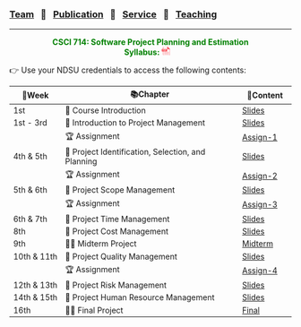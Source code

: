 ### [Team](stamlab.md) &nbsp;&nbsp;🌴&nbsp;&nbsp; [Publication](publications.md) &nbsp;&nbsp;🌴&nbsp;&nbsp; [Service](services.md) &nbsp;&nbsp;🌴&nbsp;&nbsp; [Teaching](teaching.md)
***
<style type="text/css">
.center{
  text-align:center; 
  display:block;
}
.centerImg {
  display: block;
  margin-left: 170px;  
}
</style>

<p class="center" style="color:green;">
<b>CSCI 714: Software Project Planning and Estimation </b> <br>
<b>Syllabus:</b> <a href="teaching/syllabus/CS714.pdf" target="_blank"><img src="assets/img/pdficon.png" width="15" height="15"></a> &nbsp;&nbsp;
</p>
👉 Use your NDSU credentials to access the following contents:

| 📅Week                | 📚Chapter                                          | 📁Content                                                                                                                                                                                                   | 
|-----------------------|----------------------------------------------------|-------------------------------------------------------------------------------------------------------------------------------------------------------------------------------------------------------------|
| 1st                   | 🔖 Course Introduction                             | <a href="https://docs.google.com/presentation/d/1b1T9WiN1tmtCEJ4SZW52mrcTFQgvnDPmERAo3OfbmQU/edit?usp=sharing" target="_blank">Slides</a>&nbsp;&nbsp;&nbsp;&nbsp;&nbsp;&nbsp;&nbsp;&nbsp;&nbsp;&nbsp;&nbsp; |
| 1st - 3rd             | 🔖 Introduction to Project Management              | <a href="https://docs.google.com/presentation/d/18MhMlIIAmwCrhoatjn9lpFl2qiblnpvhC0_oV_r0JQo/edit?usp=sharing" target="_blank">Slides</a>                                                                   |
|                       | 🏆 Assignment                                      | <a href="https://docs.google.com/document/d/1cnazUVmk3NirsKWiKT6nTX7pjyXKffY-VEWFwqk7iCg/edit?usp=sharing" target="_blank">Assign-1</a>                                                                     |
| 4th & 5th             | 🔖 Project Identification, Selection, and Planning | <a href="https://docs.google.com/presentation/d/1j39-QKLtTMZdGkSr3czaprbrYbvB0bNTiqF7EzhAdgw/edit?usp=sharing" target="_blank">Slides</a>                                                                   |
|                       | 🏆 Assignment                                      | <a href="https://docs.google.com/document/d/1Ru9C_141rMgCzSkLdIxEOXAVgvRs-XIQ9QM-VBD0eY8/edit?usp=sharing" target="_blank">Assign-2</a>                                                                     |
| 5th & 6th             | 🔖 Project Scope Management                        | <a href="https://docs.google.com/presentation/d/13Vnyr7f7MY8fSBUrvuRdA6pSHRlsNulHFYltcT_SYmU/edit?usp=sharing" target="_blank">Slides</a>                                                                   |
|                       | 🏆 Assignment                                      | <a href="https://docs.google.com/document/d/1ws_1eA2IdcNGgTnd3ei7OXz1phUJG--MInhsKg9FEBg/edit?usp=sharing" target="_blank">Assign-3</a>                                                                     |
| 6th & 7th             | 🔖 Project Time Management                         | <a href="https://docs.google.com/presentation/d/1D2TuHb9TwurA_INxgXHaWUTkMt35P0FyIA3oROjBM34/edit?usp=sharing" target="_blank">Slides</a>                                                                   |
| 8th                   | 🔖 Project Cost Management                         | <a href="https://docs.google.com/presentation/d/11VOG0-86TEOqCcaXC2604Et8EXnc2uTTcv_IpoRqd1E/edit?usp=sharing" target="_blank">Slides</a>                                                                   |
| 9th                   | 👩‍🏫 Midterm Project                              | <a href="https://docs.google.com/document/d/1Th9bYhltwsSwNs7wiXy5QPj7QJ1q14WRyi4e_ra3dbQ/edit?usp=sharing" target="_blank">Midterm</a>                                                                      |
| 10th&nbsp;&&nbsp;11th | 🔖 Project Quality Management                      | <a href="https://docs.google.com/presentation/d/1sRty470QICLdJN17mXDt0YBtrlyEWwIP40GsSqpRVDE/edit?usp=sharing" target="_blank">Slides</a>                                                                   |
|                       | 🏆 Assignment                                      | <a href="https://docs.google.com/document/d/1XGTu7WEhaH7gyUHeoXjjkeO517wKYpNpAKB4HnQcV1k/edit?usp=sharing" target="_blank">Assign-4</a>                                                                     |
| 12th&nbsp;&&nbsp;13th | 🔖 Project Risk Management                         | <a href="https://docs.google.com/presentation/d/18za-3MP5yGkyUdg5TF2-r-XJL8uQVAQNGjsPYsK1JZg/edit?usp=sharing" target="_blank">Slides</a>                                                                   |
| 14th&nbsp;&&nbsp;15th | 🔖 Project Human Resource Management               | <a href="https://docs.google.com/presentation/d/12Zuqc8pfPSaPM04OPIM9AFecuCZMdjRsj2fskTMubFw/edit?usp=sharing" target="_blank">Slides</a>                                                                                                                                                                                                      |
| 16th                  | 👩‍🏫 Final Project                                | <a href="https://docs.google.com/document/d/17MyaDWv6DS2EU4JafGqc9BFUel1Nnb9sJ_gW_AhdtWk/edit?usp=sharing" target="_blank">Final</a>                                                                        |

